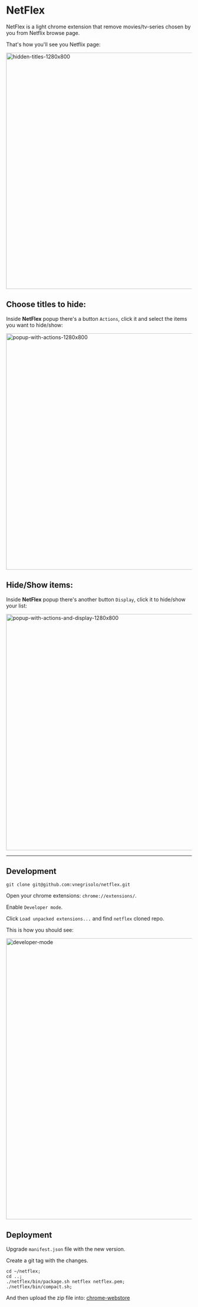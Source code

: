 # NetFlex

NetFlex is a light chrome extension that remove movies/tv-series chosen by you from Netflix browse page.

That's how you'll see you Netflix page:

<img width="640" alt="hidden-titles-1280x800" src="https://cloud.githubusercontent.com/assets/1071893/18605638/59aa25bc-7c65-11e6-8813-4657fcdca470.png">

## Choose titles to hide:

Inside **NetFlex** popup there's a button `Actions`, click it and select the items you want to hide/show:

<img width="640" alt="popup-with-actions-1280x800" src="https://cloud.githubusercontent.com/assets/1071893/18605639/59c4bb02-7c65-11e6-86bc-325337217986.png">

## Hide/Show items:

Inside **NetFlex** popup there's another button `Display`, click it to hide/show your list:

<img width="640" alt="popup-with-actions-and-display-1280x800" src="https://cloud.githubusercontent.com/assets/1071893/18605640/59e395e0-7c65-11e6-972b-ad58771c44cd.png">

---

## Development

```shell
git clone git@github.com:vnegrisolo/netflex.git
```

Open your chrome extensions: `chrome://extensions/`.

Enable `Developer mode`.

Click `Load unpacked extensions...` and find `netflex` cloned repo.

This is how you should see:

<img width="761" alt="developer-mode" src="https://cloud.githubusercontent.com/assets/1071893/18605637/58f03dd2-7c65-11e6-8965-9d27ade2bc09.png">

## Deployment

Upgrade `manifest.json` file with the new version.

Create a git tag with the changes.

```shell
cd ~/netflex;
cd ..;
./netflex/bin/package.sh netflex netflex.pem;
./netflex/bin/compact.sh;
```

And then upload the zip file into: [chrome-webstore][]

[chrome-webstore]: https://chrome.google.com/webstore/developer/dashboard
